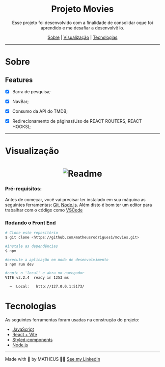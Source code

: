 <h1 align='center'>Projeto Movies</h1>

<p align='center'>Esse projeto foi desenvolvido com a finalidade de consolidar oque foi aprendido e me desafiar a desenvolvê lo.</p>



<p align='center'>
<a href='#sobre'>Sobre</a> |
<a href='#visualização'>Visualização</a> |
<a href='#tecnologiass'>Tecnologias</a> 
</p>
<hr>

# Sobre

## Features

- [x] Barra de pesquisa;

- [x] NavBar;

- [x] Consumo da API do TMDB;

- [x] Redirecionamento de páginas(Uso de REACT ROUTERS, REACT HOOKS);

<hr>

# Visualização

<h1 align="center">
   <img alt="Readme" title="Readme"
   src="./github/Readme.gif">
</h1>

### Pré-requisitos:

Antes de começar, você vai precisar ter instalado em sua máquina as seguintes ferramentas:
[Git](https://git-scm.com), [Node.js](https://nodejs.org/en/).
Além disto é bom ter um editor para trabalhar com o código como [VSCode](https://code.visualstudio.com/)

### Rodando o Front End

```bash
# Clone este repositório
$ git clone <https://github.com/matheusrodrigues1/movies.git>

#instale as dependências 
$ npm

#execute a aplicação em modo de desenvolvimento
$ npm run dev

#copie o 'local' e abra no navegador
VITE v3.2.4  ready in 1253 ms

  ➜  Local:   http://127.0.0.1:5173/
```
# Tecnologias

As seguintes ferramentas foram usadas na construção do projeto:

- [JavaScript](https://www.javascript.com/)
- [React + Vite](https://pt-br.reactjs.org/)
- [Styled-components](https://styled-components.com/)
- [Node.js](https://nodejs.org/en/)
---

Made with 💙 by MATHEUS 👋🏽 [See my LinkedIn](https://www.linkedin.com/in/matheus-rodrigues-1a1899231/)


